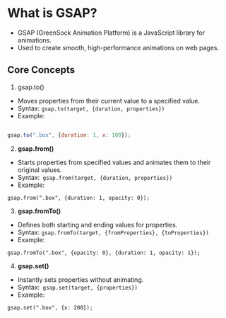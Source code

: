 # What is GSAP?

- GSAP (GreenSock Animation Platform) is a JavaScript library for animations.
- Used to create smooth, high-performance animations on web pages.

## Core Concepts

1. gsap.to()

- Moves properties from their current value to a specified value.
- Syntax: `gsap.to(target, {duration, properties})`
- Example:
``` javascript

gsap.to(".box", {duration: 1, x: 100});
```

2. **gsap.from()**

- Starts properties from specified values and animates them to their original values.
- Syntax:` gsap.from(target, {duration, properties})`
- Example:

```
gsap.from(".box", {duration: 1, opacity: 0});
```

3. **gsap.fromTo()**

- Defines both starting and ending values for properties.
- Syntax: `gsap.fromTo(target, {fromProperties}, {toProperties})`
- Example:

```
gsap.fromTo(".box", {opacity: 0}, {duration: 1, opacity: 1});

```

4. **gsap.set()**

- Instantly sets properties without animating.
- Syntax:` gsap.set(target, {properties})`
- Example:

```
gsap.set(".box", {x: 200});

```

